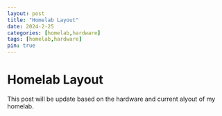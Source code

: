 ```yaml
---
layout: post
title: "Homelab Layout"
date: 2024-2-25
categories: [homelab,hardware]
tags: [homelab,hardware]
pin: true
---
```


# Homelab Layout

This post will be update based on the hardware and current alyout of my homelab.